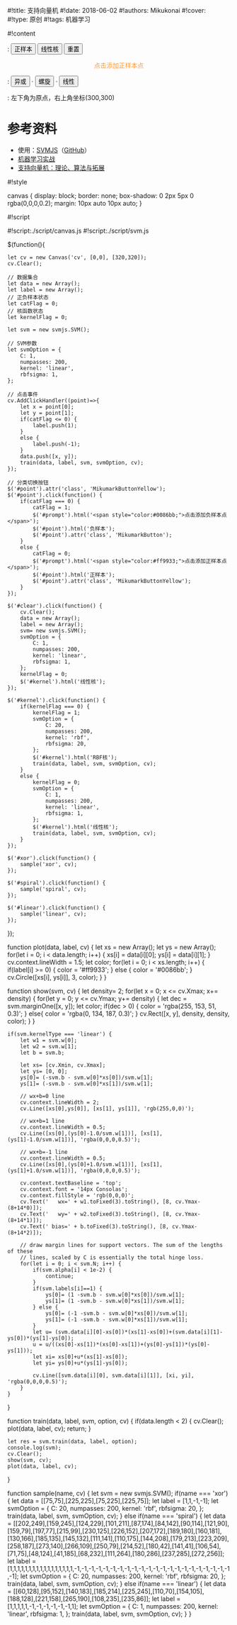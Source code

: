 
#!title:    支持向量机
#!date:     2018-06-02
#!authors:  Mikukonai
#!cover:    
#!type:     原创
#!tags:     机器学习

#!content

: <button id="point" class="MikumarkButtonYellow">正样本</button> <button id="kernel" class="MikumarkButton">线性核</button> <button id="clear" class="MikumarkButton">重置</button>

<div id="prompt" style="padding:0 auto 0 auto;text-align: center;"><span style="color:#ff9933;">点击添加正样本点</span></div>

<canvas id="cv" style="width:320px;height:320px;" width="320" height="320"></canvas>

: <button class="MikumarkButton" id="xor">异或</button> · <button class="MikumarkButton" id="spiral">螺旋</button> · <button class="MikumarkButton" id="linear">线性</button>


: 左下角为原点，右上角坐标(300,300)

# 参考资料

+ 使用：[SVMJS](https://cs.stanford.edu/people/karpathy/svmjs/demo/)（[GitHub](https://github.com/karpathy/svmjs/)）
+ [机器学习实战](https://book.douban.com/subject/24703171/)
+ [支持向量机：理论、算法与拓展](https://book.douban.com/subject/3927560/)


#!style

canvas {
    display: block;
    border: none;
    box-shadow: 0 2px 5px 0 rgba(0,0,0,0.2);
    margin: 10px auto 10px auto;
}

#!script

#!script:./script/canvas.js
#!script:./script/svm.js

$(function(){

    let cv = new Canvas('cv', [0,0], [320,320]);
    cv.Clear();

    // 数据集合
    let data = new Array();
    let label = new Array();
    // 正负样本状态
    let catFlag = 0;
    // 核函数状态
    let kernelFlag = 0;

    let svm = new svmjs.SVM();

    // SVM参数
    let svmOption = {
        C: 1,
        numpasses: 200,
        kernel: 'linear',
        rbfsigma: 1,
    };

    // 点击事件
    cv.AddClickHandler((point)=>{
        let x = point[0];
        let y = point[1];
        if(catFlag <= 0) {
            label.push(1);
        }
        else {
            label.push(-1);
        }
        data.push([x, y]);
        train(data, label, svm, svmOption, cv);
    });

    // 分类切换按钮
    $('#point').attr('class', 'MikumarkButtonYellow');
    $('#point').click(function() {
        if(catFlag === 0) {
            catFlag = 1;
            $('#prompt').html('<span style="color:#0086bb;">点击添加负样本点</span>');
            $('#point').html('负样本');
            $('#point').attr('class', 'MikumarkButton');
        }
        else {
            catFlag = 0;
            $('#prompt').html('<span style="color:#ff9933;">点击添加正样本点</span>');
            $('#point').html('正样本');
            $('#point').attr('class', 'MikumarkButtonYellow');
        }
    });

    $('#clear').click(function() {
        cv.Clear();
        data = new Array();
        label = new Array();
        svm= new svmjs.SVM();
        svmOption = {
            C: 1,
            numpasses: 200,
            kernel: 'linear',
            rbfsigma: 1,
        };
        kernelFlag = 0;
        $('#kernel').html('线性核');
    });

    $('#kernel').click(function() {
        if(kernelFlag === 0) {
            kernelFlag = 1;
            svmOption = {
                C: 20,
                numpasses: 200,
                kernel: 'rbf',
                rbfsigma: 20,
            };
            $('#kernel').html('RBF核');
            train(data, label, svm, svmOption, cv);
        }
        else {
            kernelFlag = 0;
            svmOption = {
                C: 1,
                numpasses: 200,
                kernel: 'linear',
                rbfsigma: 1,
            };
            $('#kernel').html('线性核');
            train(data, label, svm, svmOption, cv);
        }
    });

    $('#xor').click(function() {
        sample('xor', cv);
    });

    $('#spiral').click(function() {
        sample('spiral', cv);
    });

    $('#linear').click(function() {
        sample('linear', cv);
    });
});

function plot(data, label, cv) {
    let xs = new Array();
    let ys = new Array();
    for(let i = 0; i < data.length; i++) {
        xs[i] = data[i][0];
        ys[i] = data[i][1];
    }
    cv.context.lineWidth = 1.5;
    let color;
    for(let i = 0; i < xs.length; i++) {
        if(label[i] >= 0) {
            color = '#ff9933';
        }
        else {
            color = '#0086bb';
        }
        cv.Circle([xs[i], ys[i]], 3, color);
    }
}

function show(svm, cv) {
    let density= 2;
    for(let x = 0; x <= cv.Xmax; x+= density) {
        for(let y = 0; y <= cv.Ymax; y+= density) {
            let dec = svm.marginOne([x, y]);
            let color;
            if(dec > 0) {
                color = 'rgba(255, 153, 51, 0.3)';
            }
            else{
                color = 'rgba(0, 134, 187, 0.3)';
            }
            cv.Rect([x, y], density, density, color);
        }
    }

    if(svm.kernelType === 'linear') {
        let w1 = svm.w[0];
        let w2 = svm.w[1];
        let b = svm.b;

        let xs= [cv.Xmin, cv.Xmax];
        let ys= [0, 0];
        ys[0]= (-svm.b - svm.w[0]*xs[0])/svm.w[1];
        ys[1]= (-svm.b - svm.w[0]*xs[1])/svm.w[1];

        // wx+b=0 line
        cv.context.lineWidth = 2;
        cv.Line([xs[0],ys[0]], [xs[1], ys[1]], 'rgb(255,0,0)');

        // wx+b=1 line
        cv.context.lineWidth = 0.5;
        cv.Line([xs[0],(ys[0]-1.0/svm.w[1])], [xs[1], (ys[1]-1.0/svm.w[1])], 'rgba(0,0,0,0.5)');

        // wx+b=-1 line
        cv.context.lineWidth = 0.5;
        cv.Line([xs[0],(ys[0]+1.0/svm.w[1])], [xs[1], (ys[1]+1.0/svm.w[1])], 'rgba(0,0,0,0.5)');

        cv.context.textBaseline = 'top';
        cv.context.font = '14px Consolas';
        cv.context.fillStyle = 'rgb(0,0,0)';
        cv.Text('   wx=' + w1.toFixed(3).toString(), [8, cv.Ymax-(8+14*0)]);
        cv.Text('   wy=' + w2.toFixed(3).toString(), [8, cv.Ymax-(8+14*1)]);
        cv.Text(' bias=' + b.toFixed(3).toString(), [8, cv.Ymax-(8+14*2)]);

        // draw margin lines for support vectors. The sum of the lengths of these
        // lines, scaled by C is essentially the total hinge loss.
        for(let i = 0; i < svm.N; i++) {
            if(svm.alpha[i] < 1e-2) {
                continue;
            }
            if(svm.labels[i]==1) {
                ys[0]= (1 -svm.b - svm.w[0]*xs[0])/svm.w[1];
                ys[1]= (1 -svm.b - svm.w[0]*xs[1])/svm.w[1];
            } else {
                ys[0]= (-1 -svm.b - svm.w[0]*xs[0])/svm.w[1];
                ys[1]= (-1 -svm.b - svm.w[0]*xs[1])/svm.w[1];
            }
            let u= (svm.data[i][0]-xs[0])*(xs[1]-xs[0])+(svm.data[i][1]-ys[0])*(ys[1]-ys[0]);
            u = u/((xs[0]-xs[1])*(xs[0]-xs[1])+(ys[0]-ys[1])*(ys[0]-ys[1]));
            let xi= xs[0]+u*(xs[1]-xs[0]);
            let yi= ys[0]+u*(ys[1]-ys[0]);

            cv.Line([svm.data[i][0], svm.data[i][1]], [xi, yi], 'rgba(0,0,0,0.5)');
        }
    }

}

function train(data, label, svm, option, cv) {
    if(data.length < 2) {
        cv.Clear();
        plot(data, label, cv);
        return;
    }

    let res = svm.train(data, label, option);
    console.log(svm);
    cv.Clear();
    show(svm, cv);
    plot(data, label, cv);
}

function sample(name, cv) {
    let svm = new svmjs.SVM();
    if(name === 'xor') {
        let data = [[75,75],[225,225],[75,225],[225,75]];
        let label = [1,1,-1,-1];
        let svmOption = {
            C: 20,
            numpasses: 200,
            kernel: 'rbf',
            rbfsigma: 20,
        };
        train(data, label, svm, svmOption, cv);
    }
    else if(name === 'spiral') {
        let data = [[202,249],[159,245],[124,229],[101,211],[87,174],[84,142],[90,114],[121,90],[159,79],[197,77],[215,99],[230,125],[226,152],[207,172],[189,180],[160,181],[130,166],[185,135],[145,132],[111,141],[110,175],[144,208],[179,213],[223,209],[258,187],[273,140],[266,109],[250,79],[214,52],[180,42],[141,41],[106,54],[71,75],[48,124],[41,185],[68,232],[111,264],[180,286],[237,285],[272,256]];
        let label = [1,1,1,1,1,1,1,1,1,1,1,1,1,1,1,1,1,-1,-1,-1,-1,-1,-1,-1,-1,-1,-1,-1,-1,-1,-1,-1,-1,-1,-1,-1,-1,-1,-1,-1];
        let svmOption = {
            C: 20,
            numpasses: 200,
            kernel: 'rbf',
            rbfsigma: 20,
        };
        train(data, label, svm, svmOption, cv);
    }
    else if(name === 'linear') {
        let data = [[60,128],[95,152],[140,183],[185,214],[225,245],[110,70],[154,105],[188,128],[221,158],[265,190],[108,235],[235,86]];
        let label = [1,1,1,1,1,-1,-1,-1,-1,-1,-1,1];
        let svmOption = {
            C: 1,
            numpasses: 200,
            kernel: 'linear',
            rbfsigma: 1,
        };
        train(data, label, svm, svmOption, cv);
    }
}
